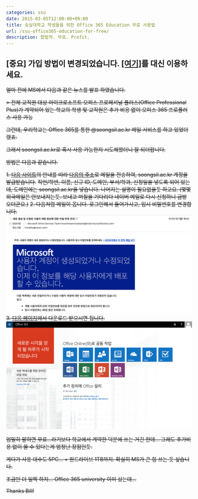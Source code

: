 ```yaml
---
categories: ssu
date: 2015-03-05T12:00:00+09:00
title: 숭실대학교 학생들을 위한 Office 365 Education 무료 사용법
url: /ssu-office365-education-for-free/
description: 합법적. 무료. Profit.
---
```


## **[중요] 가입 방법이 변경되었습니다. [[여기]](http://cloud.soongsil.ac.kr/)를 대신 이용하세요.**

~~얼마 전에 MS에서 다음과 같은 뉴스를 발표 하였습니다.~~

~~> 전체 교직원 대상 마이크로소프트 오피스 프로페셔널 플러스(Office Professional Plus)가 계약되어 있는 학교의 학생 및 교직원은 추가 비용 없이 오피스 365 프로플러스 사용 가능~~

~~그런데, 우리학교는 Office 365를 통한 @soongsil.ac.kr 메일 서비스를 하고 있었더랬죠.~~

~~그래서 soongsil.ac.kr로 혹시 사용 가능한지 시도해봤더니 잘 되더랍니다.~~

~~방법은 다음과 같습니다.~~

~~1. [다음 사이트](http://www.ssu.ac.kr/web/kor/plaza_c_02_02)의 안내를 따라 [다음의 주소](mailto:ssuimt@ssu.ac.kr)로 메일을 전송하여, soongsil.ac.kr 계정을 발급받습니다.~~
~~직번/학번, 이름, 신규 ID, 도메인, 부서/학과, 신청일을 넣도록 되어 있는데, 도메인에는 soongsil.ac.kr을 넣습니다. 나머지는 설명이 필요없을듯 하고요. (몇몇 외국메일은 안보내지는듯. 보내고 며칠을 기다리다 네이버 메일로 다시 신청하니 금방 오더군요.)~~
~~2. 다음처럼 메일이 옵니다. 로그인해서 들어가시고, 임시 비밀번호를 변경합니다.~~
![회원 가입 메일](01.png)
~~3. [다음 페이지](http://portal.office.com/)에서 다운로드 받으시면 됩니다.~~
![다운로드 페이지](02.png)

~~엄밀히 말하면 무료...라기보다 학교에서 계약한 덕분에 쓰는 거긴 한데... 그래도 추가비용 없이 쓸 수 있다는게 엄청난 장점인듯.~~

~~게다가 사용 대수도 5PC... + 원드라이브 1TB까지. 확실히 MS가 큰 힘 쓰는 듯 싶습니다.~~

~~조금만 더 일찍 하지... Office 365 university 이미 샀는데...~~

~~Thanks Bill!~~
